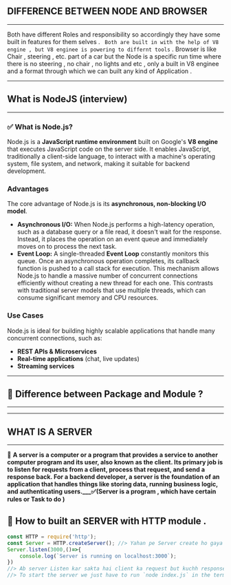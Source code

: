 ## DIFFERENCE BETWEEN NODE AND BROWSER 
--- 
Both have different Roles and responsibility so accordingly they have some built in features for them selves . ```  Both are built in with the help of V8 engine , but V8 enginee is powering to differnt tools ``` . Browser is like Chair , steering , etc. part of a car but the Node is a specific run time where there is no steering , no chair , no lights and etc , only a built in V8 enginee and a format through which we can built any kind of Application . 

--- 

## What is NodeJS (interview)
---

### ✅ What is Node.js?

Node.js is a **JavaScript runtime environment** built on Google's **V8 engine** that executes JavaScript code on the server side. It enables JavaScript, traditionally a client-side language, to interact with a machine's operating system, file system, and network, making it suitable for backend development.


### Advantages

The core advantage of Node.js is its **asynchronous, non-blocking I/O model**.

* **Asynchronous I/O:** When Node.js performs a high-latency operation, such as a database query or a file read, it doesn't wait for the response. Instead, it places the operation on an event queue and immediately moves on to process the next task.
* **Event Loop:** A single-threaded **Event Loop** constantly monitors this queue. Once an asynchronous operation completes, its callback function is pushed to a call stack for execution. This mechanism allows Node.js to handle a massive number of concurrent connections efficiently without creating a new thread for each one. This contrasts with traditional server models that use multiple threads, which can consume significant memory and CPU resources.

### Use Cases

Node.js is ideal for building highly scalable applications that handle many concurrent connections, such as:

* **REST APIs & Microservices**
* **Real-time applications** (chat, live updates)
* **Streaming services**
---

## 💽 Difference between Package and Module ? 
---


---
## WHAT IS A SERVER 
--- 

🚀 **A server is a computer or a program that provides a service to another computer program and its user, also known as the client. Its primary job is to listen for requests from a client, process that request, and send a response back. For a backend developer, a server is the foundation of an application that handles things like storing data, running business logic, and authenticating users.___✅(Server is a program , which have certain rules or Task to do )**

## 💯 How to built an SERVER with HTTP module . 

```javascript 
const HTTP = require('http');
const Server = HTTP.createServer(); //> Yahan pe Server create ho gaya but abtak chalu nahi hua . 
Server.listen(3000,()=>{
    console.log(`Server is running on localhost:3000`);
})
//> Ab server Listen kar sakta hai client ka request but kuchh response nahi dega because not programmed for it yet . 
//> To start the server we just have to run `node index.js` in the terminal inside class1 directory . 
```
